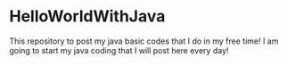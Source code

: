 # HelloWorldWithJava
This repository to post my java basic codes that I do in my free time!
I am going to start my java coding that I will post here every day!

